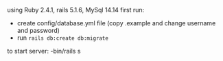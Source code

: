 
using Ruby 2.4.1, rails 5.1.6, MySql 14.14
first run: 
- create config/database.yml file (copy .example and change username and password)
- run `rails db:create db:migrate`

to start server:
-bin/rails s
